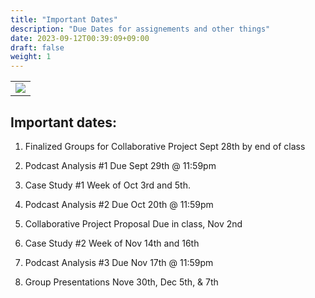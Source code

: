 ```yaml
---
title: "Important Dates"
description: "Due Dates for assignements and other things"
date: 2023-09-12T00:39:09+09:00
draft: false
weight: 1
---
```


<table >
	<tbody>
		<tr>
			<td><img src="https://images.squarespace-cdn.com/content/5f3571ef9fa2aa0139d700c8/1599254214195-M4NFZIRHLRJ9DFW97MYN/E8893528-0175-4B10-94F2-E64461317B9D.jpg?content-type=image%2Fjpeg"> </td>
		</tr>
	</tbody>
</table>


## Important dates:


1) Finalized Groups for Collaborative Project Sept 28th by end of class
  
2) Podcast Analysis #1 Due Sept 29th @ 11:59pm
  
3) Case Study #1 Week of Oct 3rd and 5th.
  
4) Podcast Analysis #2 Due Oct 20th @ 11:59pm
  
5) Collaborative Project Proposal Due in class, Nov 2nd
  
6) Case Study #2 Week of Nov 14th and 16th
  
7) Podcast Analysis #3 Due Nov 17th @ 11:59pm
  
8) Group Presentations Nove 30th, Dec 5th, & 7th
